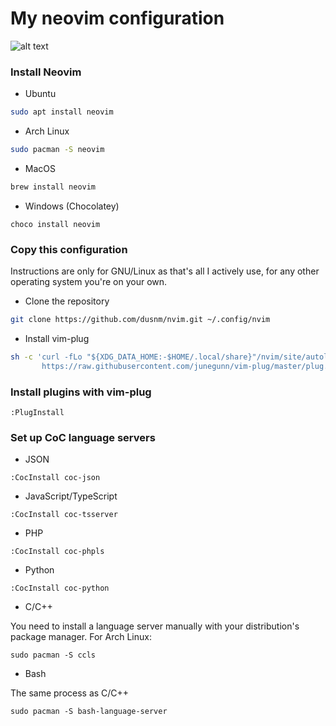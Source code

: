 # My neovim configuration
![alt text](https://raw.githubusercontent.com/dusnm/nvim/master/utils/images/nvim.png)

### Install Neovim
* Ubuntu
```sh
sudo apt install neovim
```
* Arch Linux
```sh
sudo pacman -S neovim
```
* MacOS
```sh
brew install neovim
```
* Windows (Chocolatey)
```
choco install neovim
```

### Copy this configuration
Instructions are only for GNU/Linux as that's all I actively use, for any other operating system you're on your own.

* Clone the repository
```sh
git clone https://github.com/dusnm/nvim.git ~/.config/nvim
```
* Install vim-plug
```sh
sh -c 'curl -fLo "${XDG_DATA_HOME:-$HOME/.local/share}"/nvim/site/autoload/plug.vim --create-dirs \
       https://raw.githubusercontent.com/junegunn/vim-plug/master/plug.vim'
```

### Install plugins with vim-plug
```
:PlugInstall
```

### Set up CoC language servers
* JSON
```
:CocInstall coc-json
```
* JavaScript/TypeScript
```
:CocInstall coc-tsserver
```
* PHP
```
:CocInstall coc-phpls
```
* Python
```
:CocInstall coc-python
```
* C/C++

You need to install a language server manually with your distribution's package manager. For Arch Linux:
```
sudo pacman -S ccls
```
* Bash

The same process as C/C++
```
sudo pacman -S bash-language-server
```

